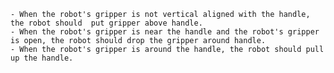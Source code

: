 
    - When the robot's gripper is not vertical aligned with the handle, the robot should  put gripper above handle.
    - When the robot's gripper is near the handle and the robot's gripper is open, the robot should drop the gripper around handle.
    - When the robot's gripper is around the handle, the robot should pull up the handle.